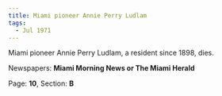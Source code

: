 ```yaml
---  
title: Miami pioneer Annie Perry Ludlam  
tags:  
  - Jul 1971  
---  
```

  
Miami pioneer Annie Perry Ludlam, a resident since 1898, dies.  
  
Newspapers: **Miami Morning News or The Miami Herald**  
  
Page: **10**, Section: **B** 
